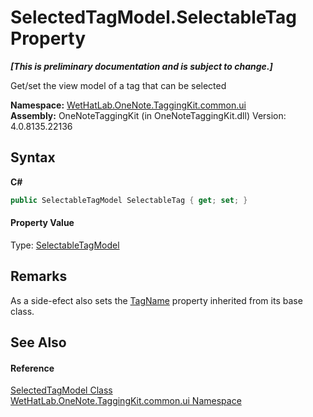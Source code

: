 # SelectedTagModel.SelectableTag Property 
 _**\[This is preliminary documentation and is subject to change.\]**_

Get/set the view model of a tag that can be selected

**Namespace:**&nbsp;<a href="043a9407-ac38-b3ac-7348-a6090af495ad.md">WetHatLab.OneNote.TaggingKit.common.ui</a><br />**Assembly:**&nbsp;OneNoteTaggingKit (in OneNoteTaggingKit.dll) Version: 4.0.8135.22136

## Syntax

**C#**<br />
``` C#
public SelectableTagModel SelectableTag { get; set; }
```


#### Property Value
Type: <a href="760841c9-4ced-ee7a-9a73-f1ba063f47e7.md">SelectableTagModel</a>

## Remarks
As a side-efect also sets the <a href="1fb2d87e-bc21-a776-f082-c3038bb76179.md">TagName</a> property inherited from its base class.

## See Also


#### Reference
<a href="85c9b9b9-bb23-33cf-cd55-93e9d288ea45.md">SelectedTagModel Class</a><br /><a href="043a9407-ac38-b3ac-7348-a6090af495ad.md">WetHatLab.OneNote.TaggingKit.common.ui Namespace</a><br />